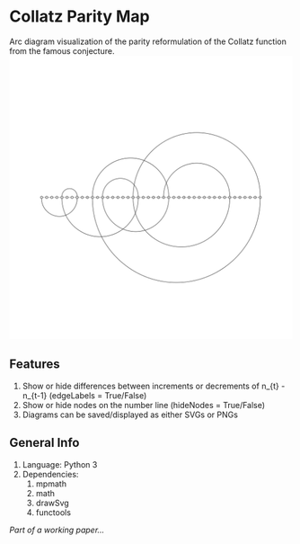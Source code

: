 # Collatz Parity Map
Arc diagram visualization of the parity reformulation of the Collatz function from the famous conjecture.
![Clockwise arc diagram of orbits from the parity Collatz function for n0=25](https://github.com/flacle/Collatz/blob/main/n_0_25.svg?raw=true)

## Features
1. Show or hide differences between increments or decrements of n_{t} - n_{t-1} (edgeLabels = True/False)
1. Show or hide nodes on the number line (hideNodes = True/False)
2. Diagrams can be saved/displayed as either SVGs or PNGs

## General Info
1. Language: Python 3
1. Dependencies:
   1. mpmath
   1. math
   1. drawSvg
   1. functools

*Part of a working paper...*
